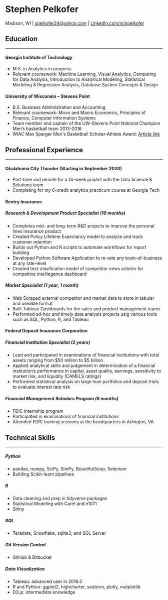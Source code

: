# Stephen Pelkofer

Madison, WI | spelkofer24@yahoo.com | [LinkedIn.com/in/spelkofer](LinkedIn.com/in/spelkofer)

## Education

<hr>

#### Georgia Institute of Technology

- M.S. in Analytics in progress
- Relevant coursework: Machine Learning, Visual Analytics,
  Computing for Data Analysis, Introduction to Analytical Modeling,
  Statistical Modeling & Regression Analysis, Database System Concepts & Design

#### University of Wisconsin – Stevens Point

- B.S. Business Administration and Accounting
- Relevant coursework: Micro and Macro Economics, Principles of Finance, Computer Information Systems
- Team member and captain of the UW-Stevens Point National Champion Men’s basketball team 2013-2016
- WIAC Max Sparger Men's Basketball Scholar-Athlete Award: [Article link](https://athletics.uwsp.edu/news/2016/3/4/mens-basketball-pelkofer-named-2016-max-sparger-scholar-athlete.aspx)

## Professional Experience

<hr>

#### Okalahoma City Thunder (Starting in September 2020)

- Part-time and remote for a 14-week project with the Data Science & Solutions team
- Completing for my 6-credit analytics practicum course at Georgia Tech

#### Sentry Insurance

##### Research & Development Product Specialist (10 months)

- Completes mid- and long-term R&D projects to improve the personal lines insurance product
- Created Policy Lifetime Expectancy model to analyze and track customer retention
- Builds out Python and R scripts to automate workflows for report building
- Developed Python Software Application to re-rate any book-of-business at any rate-level
- Created text-clasification model of competitor news articles for competitve intelliegence dashboard

##### Market Specialist (1 year, 1 month)

- Web Scraped external competitor and market data to store in tabular and useable format
- Built Tableau Dashboards for the sales and product management teams
- Performed ad-hoc and timely data analysis projects usig various tools such as SQL, Python, R, and Tableau

#### Federal Deposit Insurance Corporation

##### Financial Institution Specialist (2 years)

- Lead and participated in examinations of financial institutions with total assets ranging from $50 million to $5 billion
- Applied analytical skills and judgement in determination of a financial institution’s performance in capital, asset quality, earnings, sensitivity to market risk, and liquidity (CAMELS ratings)
- Performed statistical analysis on large loan portfolios and deposit trials to evaluate interest rate risk

##### Financial Management Scholars Program (6 months)

- FDIC internship program
- Participated in examinations of financial institutions
- Attended FDIC training sessions at the headquarters in Arlington, VA

## Technical Skills

<hr>

##### Python

- pandas, numpy, SciPy, SimPy, BeautifulSoup, Selenium
- Building Scikit-learn pipelines

##### R

- Data cleaning and prep in tidyverse packages
- Statistical Modeling with Caret and e1071
- Shiny

##### SQL

- Teradata, Snowflake, sqlite3, and SQL Server

##### Git Version Control

- GitHub & Bitbucket

##### Data Visualization

- Tableau: advanced user in 2019.3
- R and Python: ggplot2, highcharter, seaborn, plotly, matplotlib
- D3.js: intermediate knowledge
